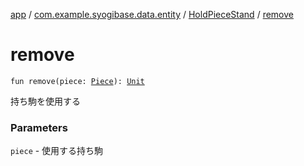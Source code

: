 [app](../../index.md) / [com.example.syogibase.data.entity](../index.md) / [HoldPieceStand](index.md) / [remove](./remove.md)

# remove

`fun remove(piece: `[`Piece`](../-piece/index.md)`): `[`Unit`](https://kotlinlang.org/api/latest/jvm/stdlib/kotlin/-unit/index.html)

持ち駒を使用する

### Parameters

`piece` - 使用する持ち駒